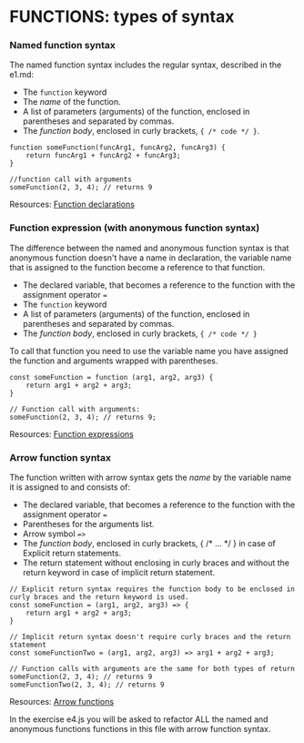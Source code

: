 # FUNCTIONS: types of syntax #

### Named function syntax ###

The named function syntax includes the regular syntax, described in the e1.md:
* The `function` keyword
* The *name* of the function.
* A list of parameters (arguments) of the function, enclosed in parentheses and separated by commas.
* The *function body*, enclosed in curly brackets, `{ /* code */ }`.

```JS
function someFunction(funcArg1, funcArg2, funcArg3) {
    return funcArg1 + funcArg2 + funcArg3;
}

//function call with arguments
someFunction(2, 3, 4); // returns 9
```

Resources:
[Function declarations](rens)

### Function expression (with anonymous function syntax) ###

The difference between the named and anonymous function syntax is that anonymous function doesn't have a name in
declaration, the variable name that is assigned to the function become a reference to that function.

* The declared variable, that becomes a reference to the function with the assignment operator `=`
* The `function` keyword
* A list of parameters (arguments) of the function, enclosed in parentheses and separated by commas.
* The *function body*, enclosed in curly brackets, `{ /* code */ }`

To call that function you need to use the variable name you have assigned the function and arguments wrapped with parentheses. 

```JS
const someFunction = function (arg1, arg2, arg3) {
    return arg1 + arg2 + arg3;
}

// Function call with arguments:
someFunction(2, 3, 4); // returns 9;
```
Resources:
[Function expressions](https://developer.mozilla.org/en-US/docs/Web/JavaScript/Guide/Functions#function_expressions)


### Arrow function syntax ###

The function written with arrow syntax gets the *name* by the variable name it is assigned to and consists of:
* The declared variable, that becomes a reference to the function with the assignment operator `=`
* Parentheses for the arguments list.
* Arrow symbol `=>`
* The *function body*, enclosed in curly brackets, { /* … */ } in case of Explicit return statements.
* The return statement without enclosing in curly braces and without the return keyword in case of implicit return statement.

```JS
// Explicit return syntax requires the function body to be enclosed in curly braces and the return keyword is used.
const someFunction = (arg1, arg2, arg3) => {
    return arg1 + arg2 + arg3;
}

// Implicit return syntax doesn't require curly braces and the return statement
const someFunctionTwo = (arg1, arg2, arg3) => arg1 + arg2 + arg3;

// Function calls with arguments are the same for both types of return
someFunction(2, 3, 4); // returns 9
someFunctionTwo(2, 3, 4); // returns 9
```

Resources:
[Arrow functions](https://developer.mozilla.org/en-US/docs/Web/JavaScript/Guide/Functions#arrow_functions)

In the exercise e4.js you will be asked to refactor ALL the named and anonymous functions functions in this file 
with arrow function syntax.
